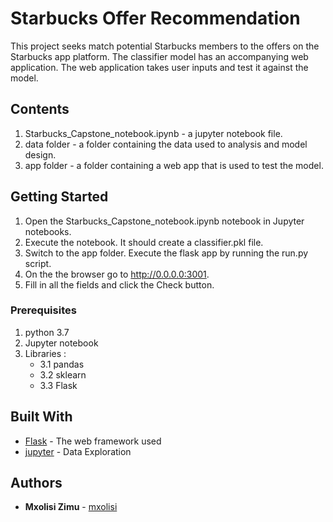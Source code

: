# Starbucks Offer Recommendation

This project seeks match potential Starbucks members to the offers on the Starbucks app platform. The classifier model has an accompanying web application. The web application takes user inputs and test it against the model.

## Contents
1. Starbucks_Capstone_notebook.ipynb - a jupyter notebook file.
2. data folder - a folder containing the data used to analysis and model design.
3. app folder - a folder containing a web app that is used to test the model.

## Getting Started

1. Open the Starbucks_Capstone_notebook.ipynb notebook in Jupyter notebooks.
2. Execute the notebook. It should create a classifier.pkl file.
3. Switch to the app folder. Execute the flask app by running the run.py script.
4. On the the browser go to http://0.0.0.0:3001.
5. Fill in all the fields and click the Check button.

### Prerequisites

1. python 3.7
2. Jupyter notebook
3. Libraries :
    - 3.1 pandas
    - 3.2 sklearn
    - 3.3 Flask

## Built With

* [Flask](http://flask.pocoo.org) - The web framework used
* [jupyter](https://jupyter.org/) - Data Exploration


## Authors

* **Mxolisi Zimu** - [mxolisi](https://github.com/mxolisi)

